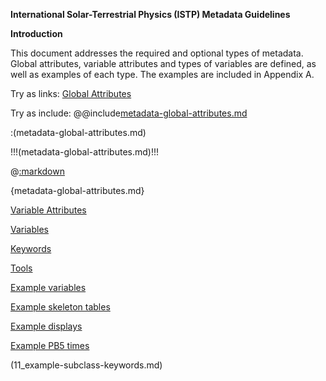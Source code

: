 **International Solar-Terrestrial Physics (ISTP) Metadata Guidelines**

**Introduction**

This document addresses the required and optional types of metadata. Global attributes, variable attributes and types of variables are defined, as well as examples of each type. The examples are included in Appendix A.

Try as links:
[Global Attributes](02_metadata-global-attributes.md)


Try as include:
@@include[metadata-global-attributes.md](metadata-global-attributes.md)

:(metadata-global-attributes.md)

!!!(metadata-global-attributes.md)!!!

@[:markdown](metadata-global-attributes.md)

{metadata-global-attributes.md}


[Variable Attributes](03_metadata-variable-attributes.md)

[Variables](04_metadata-variables.md)

[Keywords](05_metadata-keywords.md)

[Tools](06_metadata-tools.md)

[Example variables](07_example-variables.md)

[Example skeleton tables](08_example-skeletontables.md)

[Example displays](09_example-displays.md)

[Example PB5 times](10_example-PB5-times.md)

(11_example-subclass-keywords.md)

